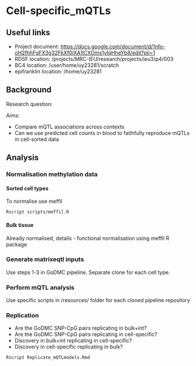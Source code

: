 # Cell-specific_mQTLs

## Useful links

- Project document: https://docs.google.com/document/d/1nfo-oH2fhhFgFX3g32FkXf0iXA1ICXOms1ylqHheYb8/edit?pli=1
- RDSF location: /projects/MRC-IEU/research/projects/ieu3/p4/003
- BC4 location: /user/home/uy23281/scratch
- epifranklin location: /home/uy23281


## Background

Research question: 

Aims: 

- Compare mQTL associations across contexts
- Can we use predicted cell counts in blood to faithfully reproduce mQTLs in cell-sorted data



## Analysis

### Normalisation methylation data

#### Sorted cell types

To normalise use meffil

```
Rscript scripts/meffil.R
```

#### Bulk tissue

Already normalised, details - functional normalisation using meffil R package 

### Generate matrixeqtl inputs

Use steps 1-3 in GoDMC pipeline. Separate clone for each cell type.

### Perform mQTL analysis 

Use specific scripts in /resources/ folder for each cloned pipeline repository

### Replication
- Are the GoDMC SNP-CpG pairs replicating in bulk+int?
- Are the GoDMC SNP-CpG pairs replicating in cell-specific? 
- Discovery in bulk+int replicating in cell-specific?
- Discovery in cell-specific replicating in bulk?
  
```
Rscript Replicate_mQTLmodels.Rmd
```



